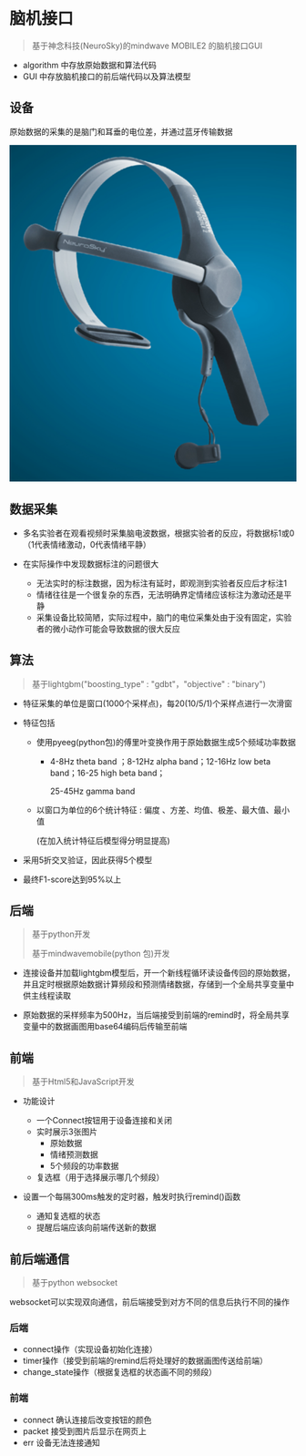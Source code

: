 #  脑机接口

> 基于神念科技(NeuroSky)的mindwave MOBILE2 的脑机接口GUI
- algorithm 中存放原始数据和算法代码
- GUI 中存放脑机接口的前后端代码以及算法模型

## 设备

原始数据的采集的是脑门和耳垂的电位差，并通过蓝牙传输数据

![](pic/device.png)

## 数据采集

- 多名实验者在观看视频时采集脑电波数据，根据实验者的反应，将数据标1或0（1代表情绪激动，0代表情绪平静）

- 在实际操作中发现数据标注的问题很大
  - 无法实时的标注数据，因为标注有延时，即观测到实验者反应后才标注1
  - 情绪往往是一个很复杂的东西，无法明确界定情绪应该标注为激动还是平静
  - 采集设备比较简陋，实际过程中，脑门的电位采集处由于没有固定，实验者的微小动作可能会导致数据的很大反应

## 算法

>  基于lightgbm("boosting_type" : "gdbt"，"objective" : "binary")

- 特征采集的单位是窗口(1000个采样点)，每20(10/5/1)个采样点进行一次滑窗

- 特征包括 

  - 使用pyeeg(python包)的傅里叶变换作用于原始数据生成5个频域功率数据

    - 4-8Hz theta band ；8-12Hz alpha band；12-16Hz low beta band；16-25 high beta band；

      25-45Hz gamma band

  - 以窗口为单位的6个统计特征 : 偏度 、方差、均值、极差、最大值、最小值

    (在加入统计特征后模型得分明显提高)

- 采用5折交叉验证，因此获得5个模型

- 最终F1-score达到95%以上

## 后端

> 基于python开发
>
> 基于mindwavemobile(python 包)开发

- 连接设备并加载lightgbm模型后，开一个新线程循环读设备传回的原始数据，并且定时根据原始数据计算频段和预测情绪数据，存储到一个全局共享变量中供主线程读取

- 原始数据的采样频率为500Hz，当后端接受到前端的remind时，将全局共享变量中的数据画图用base64编码后传输至前端

## 前端

> 基于Html5和JavaScript开发

- 功能设计
  - 一个Connect按钮用于设备连接和关闭
  - 实时展示3张图片
    - 原始数据
    - 情绪预测数据
    - 5个频段的功率数据
  - 复选框（用于选择展示哪几个频段）

- 设置一个每隔300ms触发的定时器，触发时执行remind()函数
  - 通知复选框的状态
  - 提醒后端应该向前端传送新的数据

## 前后端通信

> 基于python websocket

websocket可以实现双向通信，前后端接受到对方不同的信息后执行不同的操作

### 后端

- connect操作（实现设备初始化连接）
- timer操作（接受到前端的remind后将处理好的数据画图传送给前端）
- change_state操作（根据复选框的状态画不同的频段）

### 前端

- connect 确认连接后改变按钮的颜色
- packet 接受到图片后显示在网页上
- err 设备无法连接通知

